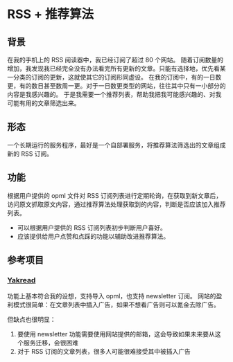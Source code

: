 # RSS + 推荐算法

## 背景

在我的手机上的 RSS 阅读器中，我已经订阅了超过 80 个网站。
随着订阅数量的增加，我发现我已经完全没有办法看完所有更新的文章。只能有选择地，优先看某一分类的订阅的更新，这就使其它的订阅形同虚设。
在我的订阅中，有的一日数更，有的数日甚至数周一更。对于一日数更类型的网站，往往其中只有一小部分的内容是我感兴趣的。
于是我需要一个推荐列表，帮助我把我可能感兴趣的、对我可能有用的文章筛选出来。

## 形态

一个长期运行的服务程序，最好是一个自部署服务，将推荐算法筛选出的文章组成新的 RSS 订阅。

## 功能

根据用户提供的 opml 文件对 RSS 订阅列表进行定期轮询，在获取到新文章后，访问原文抓取原文内容，通过推荐算法处理获取到的内容，判断是否应该加入推荐列表。
- 可以根据用户提供的 RSS 订阅列表初步判断用户喜好。
- 应该提供给用户点赞和点踩的功能以辅助改进推荐算法。

## 参考项目

### [Yakread](https://yakread.com/)

功能上基本符合我的设想，支持导入 opml，也支持 newsletter 订阅。
网站的盈利模式很简单：在文章列表中插入广告，如果不想看广告则可以氪金去除广告。

但缺点也很明显：
1. 要使用 newsletter 功能需要使用网站提供的邮箱，这会导致如果未来要从这个服务迁移，会很困难
2. 对于 RSS 订阅的文章列表，很多人可能很难接受其中被插入广告
